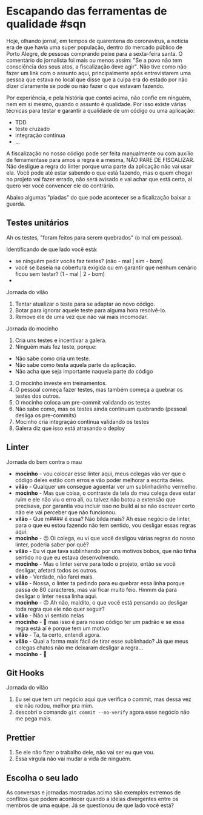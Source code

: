 # Escapando das ferramentas de qualidade #sqn

Hoje, olhando jornal, em tempos de quarentena do coronavírus, a notícia era de que havia uma super população, dentro do mercado público de Porto Alegre, de pessoas comprando peixe para a sexta-feira santa. O comentário do jornalista foi mais ou menos assim: "Se a povo não tem consciência dos seus atos, a fiscalização deve agir". Não tive como não fazer um link com o assunto aqui, principalmente após entrevistarem uma pessoa que estava no local que disse que a culpa era do estado por não dizer claramente se pode ou não fazer o que estavam fazendo.

Por experiência, e pela história que contei acima, não confie em ninguém, nem em si mesmo, quando o assunto é qualidade. Por isso existe várias técnicas para testar e garantir a qualidade de um código ou uma aplicação:

- TDD
- teste cruzado
- integração contínua
- ...

A fiscalização no nosso código pode ser feita manualmente ou com auxílio de ferramentase para amos a regra é a mesma, NÃO PARE DE FISCALIZAR. Não desligue a regra do linter porque uma parte da aplicação não vai usar ela. Você pode até estar sabendo o que está fazendo, mas o quem chegar no projeto vai fazer errado, não será avisado e vai achar que está certo, aí quero ver você convencer ele do contrário.

Abaixo algumas "piadas" do que pode acontecer se a ficalização baixar a guarda.

## Testes unitários

Ah os testes, "foram feitos para serem quebrados" (o mal em pessoa).

Identificando de que lado você está:

- se ninguém pedir vocês faz testes? (não - mal | sim - bom)
- você se baseia na cobertura exigida ou em garantir que nenhum cenário ficou sem testar? (1 - mal | 2 - bom)
- 

Jornada do vilão

1. Tentar atualizar o teste para se adaptar ao novo código.
2. Botar para ignorar aquele teste para alguma hora resolvê-lo.
3. Remove ele de uma vez que não vai mais incomodar.

Jornada do mocinho

1. Cria uns testes e incentivar a galera.
2. Ninguém mais fez teste, porque:
  - Não sabe como cria um teste.
  - Não sabe como testa aquela parte da aplicação.
  - Não acha que seja importante naquela parte do código
3. O mocinho investe em treinamentos.
4. O pessoal começa fazer testes, mas também começa a quebrar os testes dos outros.
5. O mocinho coloca um pre-commit validando os testes
6. Não sabe como, mas os testes ainda continuam quebrando (pessoal desliga os pre-commits)
7. Mocinho cria integração contínua validando os testes
8. Galera diz que isso está atrasando o deploy

## Linter

Jornada do bem contra o mau

- **mocinho** - vou colocar esse linter aqui, meus colegas vão ver que o código deles estão com erros e vão poder melhorar a escrita deles.
- **vilão** - Qualquer um consegue aguentar ver um sublinhadinho vermelho.
- **mocinho** - Mas que coisa, o contraste da tela do meu colega deve estar ruim e ele não viu o erro ali, ou talvez não botou a extensão que precisava, por garantia vou incluir isso no build aí se não escrever certo não ele vai perceber que não funcionou.
- **vilão** - Que m#### é essa? Não bilda mais? Ah esse negócio de linter, para o que eu estou fazendo não tem sentido, vou desligar essas regras aqui.
- **mocinho** - 😔 Oi colega, eu vi que você desligou várias regras do nosso linter, poderia saber por quê?
- **vilão** - Eu vi que tava sublinhando por uns motivos bobos, que não tinha sentido no que eu estava desenvolvendo.
- **mocinho** - Mas o linter serve para todo o projeto, então se você desligar, afetará todos os outros.
- **vilão** - Verdade, não farei mais.
- **vilão** - Nossa, o linter ta pedindo para eu quebrar essa linha porque passa de 80 caracteres, mas vai ficar muito feio. Hmmm da para desligar o linter nessa linha aqui.
- **mocinho** - 😠 Ah não, maldito, o que você está pensando ao desligar toda regra que ele não quer seguir?
- **vilão** - Não vi sentido nelas
- **mocinho** - 😤 mas isso é para nosso código ter um padrão e se essa regra está aí é porque tem um motivo
- **vilão** - Ta, ta certo, entendi agora.
- **vilão** - Qual a forma mais fácil de tirar esse sublinhado? Já que meus colegas chatos não me deixaram desligar a regra...
- **mocinho** - 🥴

## Git Hooks

Jornada do vilão

1. Eu sei que tem um negócio aqui que verifica o commit, mas dessa vez ele não rodou, melhor pra mim.
2. descobri o comando `git commit --no-verify` agora esse negócio não me pega mais.

## Prettier

1. Se ele não fizer o trabalho dele, não vai ser eu que vou.
2. Essa vírgula não vai mudar a vida de ninguém.

## Escolha o seu lado

As conversas e jornadas mostradas acima são exemplos extremos de conflitos que podem acontecer quando a ideias divergentes entre os membros de uma equipe. Já se questionou de que lado você está?
